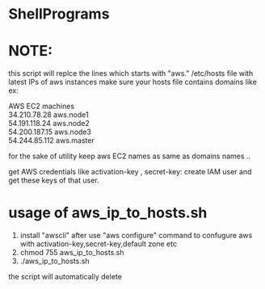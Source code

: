 # ShellPrograms

# NOTE:

this script will replce the lines which starts with "aws." /etc/hosts file with latest IPs of aws instances
make sure your hosts file contains domains like ex:

AWS EC2 machines </br>
34.210.78.28	aws.node1 </br>
54.191.118.24	aws.node2 </br>
54.200.187.15	aws.node3 </br>
54.244.85.112	aws.master </br>

for the sake of utility keep aws EC2 names as same as domains names .. 

get AWS credentials like activation-key , secret-key:
create IAM user and get these keys of that user.


# usage of aws_ip_to_hosts.sh

1. install "awscli" after use "aws configure" command to confugure aws with activation-key,secret-key,default zone etc
2. chmod 755 aws_ip_to_hosts.sh
3.  ./aws_ip_to_hosts.sh

the script will automatically delete 

